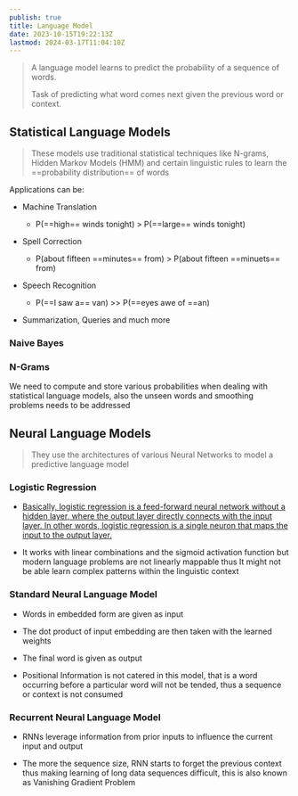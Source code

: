 ```yaml
---
publish: true
title: Language Model
date: 2023-10-15T19:22:13Z
lastmod: 2024-03-17T11:04:10Z
---
```


> A language model learns to predict the probability of a sequence of words.
> 
> Task of predicting what word comes next given the previous word or context.

## Statistical Language Models

> These models use traditional statistical techniques like N-grams, Hidden Markov Models (HMM) and certain linguistic rules to learn the ==probability distribution== of words

Applications can be:

* Machine Translation

  * P(==high== winds tonight) > P(==large== winds tonight)
* Spell Correction

  * P(about fifteen ==minutes== from) > P(about fifteen ==minuets== from)
* Speech Recognition

  * P(==I saw a== van) >> P(==eyes awe of ==an)
* Summarization, Queries and much more

### Naive Bayes

### N-Grams

We need to compute and store various probabilities when dealing with statistical language models, also the unseen words and smoothing problems needs to be addressed

## Neural Language Models

> They use the architectures of various Neural Networks to model a predictive language model

### Logistic Regression

* [Basically, logistic regression is a feed-forward neural network without a hidden layer, where the output layer directly connects with the input layer. In other words, logistic regression is a single neuron that maps the input to the output layer.](https://www.oreilly.com/library/view/r-deep-learning/9781788478403/0c4ae722-74b3-422b-a67d-4b21e4aa1c96.xhtml#:~:text=Basically%2C%20logistic%20regression%20is%20a,input%20to%20the%20output%20layer.)

* It works with linear combinations and the sigmoid activation function but modern language problems are not linearly mappable thus It might not be able learn complex patterns within the linguistic context

### Standard Neural Language Model

* Words in embedded form are given as input
* The dot product of input embedding are then taken with the learned weights
* The final word is given as output

* Positional Information is not catered in this model, that is a word occurring before a particular word will not be tended, thus a sequence or context is not consumed

### Recurrent Neural Language Model

* RNNs leverage information from prior inputs to influence the current input and output

* The more the sequence size, RNN starts to forget the previous context thus making learning of long data sequences difficult, this is also known as Vanishing Gradient Problem
